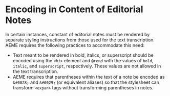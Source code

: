 # Encoding in Content of Editorial Notes

In certain instances, constant of editorial notes must be rendered by separate styling instructions from those used for the text transcription. AEME requires the following practices to accommodate this need:

* Text meant to be rendered in bold, italics, or superscript should be encoded using the `<hi>` element and `@rend` with the values of `bold`, `italic`, and `superscript`, respectively. These values are not allowed in the text transcription.
* AEME requires that parentheses within the text of a note be encoded as `&#0028;` and `&#0029;` (or equivalent aliases) so that the stylesheet can transform `<expan>` tags without transforming parentheses in notes.
